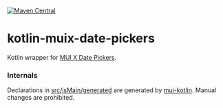 [![Maven Central](https://img.shields.io/maven-central/v/org.jetbrains.kotlin-wrappers/kotlin-muix-date-pickers)](https://mvnrepository.com/artifact/org.jetbrains.kotlin-wrappers/kotlin-muix-date-pickers)

# kotlin-muix-date-pickers

Kotlin wrapper for [MUI X Date Pickers](https://mui.com/x/react-date-pickers/).

### Internals

Declarations in [src/jsMain/generated](./src/jsMain/generated) are generated by [mui-kotlin](https://github.com/karakum-team/mui-kotlin). Manual changes are prohibited.
